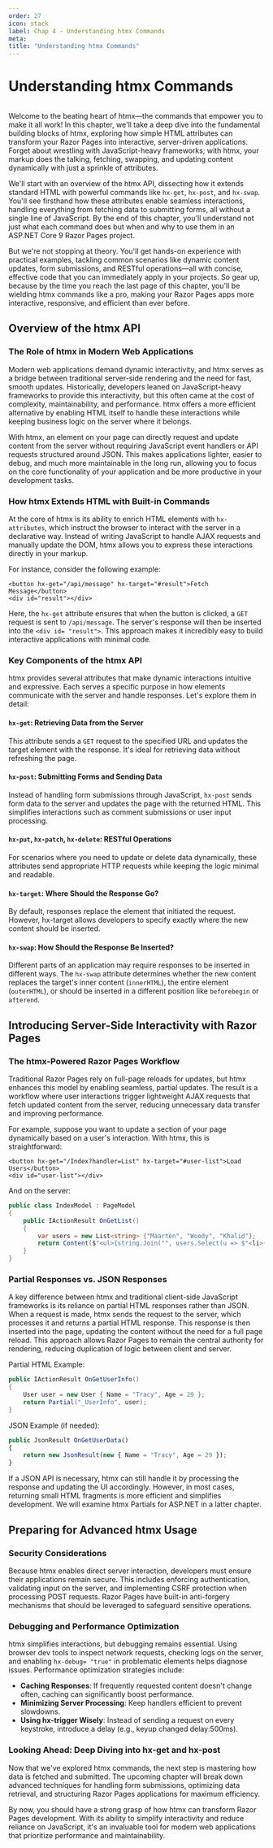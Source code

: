 ```yaml
---
order: 27
icon: stack
label: Chap 4 - Understanding htmx Commands
meta:
title: "Understanding htmx Commands"
---
```

# Understanding htmx Commands

![]()

Welcome to the beating heart of htmx—the commands that empower you to make it all work! In this chapter, we'll take a deep dive into the fundamental building blocks of htmx, exploring how simple HTML attributes can transform your Razor Pages into interactive, server-driven applications. Forget about wrestling with JavaScript-heavy frameworks; with htmx, your markup does the talking, fetching, swapping, and updating content dynamically with just a sprinkle of attributes.

We'll start with an overview of the htmx API, dissecting how it extends standard HTML with powerful commands like `hx-get`, `hx-post`, and `hx-swap`. You'll see firsthand how these attributes enable seamless interactions, handling everything from fetching data to submitting forms, all without a single line of JavaScript. By the end of this chapter, you'll understand not just what each command does but when and why to use them in an ASP.NET Core 9 Razor Pages project.

But we're not stopping at theory. You'll get hands-on experience with practical examples, tackling common scenarios like dynamic content updates, form submissions, and RESTful operations—all with concise, effective code that you can immediately apply in your projects. So gear up, because by the time you reach the last page of this chapter, you'll be wielding htmx commands like a pro, making your Razor Pages apps more interactive, responsive, and efficient than ever before.

## Overview of the htmx API

### The Role of htmx in Modern Web Applications

Modern web applications demand dynamic interactivity, and htmx serves as a bridge between traditional server-side rendering and the need for fast, smooth updates. Historically, developers leaned on JavaScript-heavy frameworks to provide this interactivity, but this often came at the cost of complexity, maintainability, and performance. htmx offers a more efficient alternative by enabling HTML itself to handle these interactions while keeping business logic on the server where it belongs.

With htmx, an element on your page can directly request and update content from the server without requiring JavaScript event handlers or API requests structured around JSON. This makes applications lighter, easier to debug, and much more maintainable in the long run, allowing you to focus on the core functionality of your application and be more productive in your development tasks.

### How htmx Extends HTML with Built-in Commands

At the core of htmx is its ability to enrich HTML elements with `hx-attributes`, which instruct the browser to interact with the server in a declarative way. Instead of writing JavaScript to handle AJAX requests and manually update the DOM, htmx allows you to express these interactions directly in your markup.

For instance, consider the following example:

```asp.net (c#)
<button hx-get="/api/message" hx-target="#result">Fetch Message</button>
<div id="result"></div>
```

Here, the `hx-get` attribute ensures that when the button is clicked, a `GET` request is sent to `/api/message`. The server's response will then be inserted into the `<div id= "result">`. This approach makes it incredibly easy to build interactive applications with minimal code.

### Key Components of the htmx API

htmx provides several attributes that make dynamic interactions intuitive and expressive. Each serves a specific purpose in how elements communicate with the server and handle responses. Let's explore them in detail:

#### `hx-get`: Retrieving Data from the Server

This attribute sends a `GET` request to the specified URL and updates the target element with the response. It's ideal for retrieving data without refreshing the page.

#### `hx-post`: Submitting Forms and Sending Data

Instead of handling form submissions through JavaScript, `hx-post` sends form data to the server and updates the page with the returned HTML. This simplifies interactions such as comment submissions or user input processing.

#### `hx-put`, `hx-patch`, `hx-delete`: RESTful Operations

For scenarios where you need to update or delete data dynamically, these attributes send appropriate HTTP requests while keeping the logic minimal and readable.

#### `hx-target`: Where Should the Response Go?

By default, responses replace the element that initiated the request. However, hx-target allows developers to specify exactly where the new content should be inserted.

#### `hx-swap`: How Should the Response Be Inserted?

Different parts of an application may require responses to be inserted in different ways. The `hx-swap` attribute determines whether the new content replaces the target's inner content (`innerHTML`), the entire element (`outerHTML`), or should be inserted in a different position like `beforebegin` or `afterend`.

## Introducing Server-Side Interactivity with Razor Pages

### The htmx-Powered Razor Pages Workflow

Traditional Razor Pages rely on full-page reloads for updates, but htmx enhances this model by enabling seamless, partial updates. The result is a workflow where user interactions trigger lightweight AJAX requests that fetch updated content from the server, reducing unnecessary data transfer and improving performance.

For example, suppose you want to update a section of your page dynamically based on a user's interaction. With htmx, this is straightforward:

```ASP.NET (C#)
<button hx-get="/Index?handler=List" hx-target="#user-list">Load Users</button>
<div id="user-list"></div>
```

And on the server:

```C#
public class IndexModel : PageModel
{
    public IActionResult OnGetList()
    {
        var users = new List<string> {"Maarten", "Woody", "Khalid"};
        return Content($"<ul>{string.Join("", users.Select(u => $"<li>{u}</li>"))}</ul>", "text/html");
    }
}
```

### Partial Responses vs. JSON Responses

A key difference between htmx and traditional client-side JavaScript frameworks is its reliance on partial HTML responses rather than JSON. When a request is made, htmx sends the request to the server, which processes it and returns a partial HTML response. This response is then inserted into the page, updating the content without the need for a full page reload. This approach allows Razor Pages to remain the central authority for rendering, reducing duplication of logic between client and server.

Partial HTML Example:

```C#
public IActionResult OnGetUserInfo()
{
    User user = new User { Name = "Tracy", Age = 29 };
    return Partial("_UserInfo", user);
}
```

JSON Example (if needed):

```javascript
public JsonResult OnGetUserData()
{
    return new JsonResult(new { Name = "Tracy", Age = 29 });
}
```

If a JSON API is necessary, htmx can still handle it by processing the response and updating the UI accordingly. However, in most cases, returning small HTML fragments is more efficient and simplifies development. We will examine htmx Partials for ASP.NET in a latter chapter.

## Preparing for Advanced htmx Usage

### Security Considerations

Because htmx enables direct server interaction, developers must ensure their applications remain secure. This includes enforcing authentication, validating input on the server, and implementing CSRF protection when processing POST requests. Razor Pages have built-in anti-forgery mechanisms that should be leveraged to safeguard sensitive operations.

### Debugging and Performance Optimization

htmx simplifies interactions, but debugging remains essential. Using browser dev tools to inspect network requests, checking logs on the server, and enabling `hx-debug= "true"` in problematic elements helps diagnose issues. Performance optimization strategies include:

* **Caching Responses**: If frequently requested content doesn't change often, caching can significantly boost performance.
* **Minimizing Server Processing**: Keep handlers efficient to prevent slowdowns.
* **Using hx-trigger Wisely**: Instead of sending a request on every keystroke, introduce a delay (e.g., keyup changed delay:500ms).

### Looking Ahead: Deep Diving into hx-get and hx-post

Now that we've explored htmx commands, the next step is mastering how data is fetched and submitted. The upcoming chapter will break down advanced techniques for handling form submissions, optimizing data retrieval, and structuring Razor Pages applications for maximum efficiency.

By now, you should have a strong grasp of how htmx can transform Razor Pages development. With its ability to simplify interactivity and reduce reliance on JavaScript, it's an invaluable tool for modern web applications that prioritize performance and maintainability.
